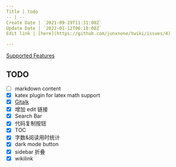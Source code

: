 ```yaml
---
Title | todo
-- | --
Create Date | `2021-09-19T11:31:00Z`
Update Date | `2022-01-12T06:18:08Z`
Edit link | [here](https://github.com/junxnone/twiki/issues/4)

---
```

[Supported Features](/Supported_Features)

## TODO



- [ ] markdown content
- [x] katex plugin for latex math support
- [x] [Gitalk](https://github.com/gitalk/gitalk/blob/master/readme-cn.md)
- [x] 增加 edit 链接
- [x] Search Bar
- [x] 代码复制按钮
- [x] TOC
- [x] 字数&阅读用时统计
- [x] dark mode button
- [x] sidebar 折叠
- [x] wikilink
